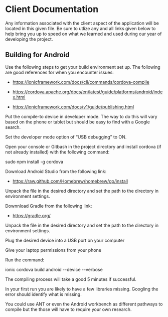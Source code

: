 # Client Documentation
Any information associated with the client aspect of the application will be located in this given file. Be sure to utlize any and all links given below to help bring you up to speed on what we learned and used during our year of developing the project.

## Building for Android

Use the following steps to get your build environment set up. The following are good references for when you encounter issues: 

- https://ionicframework.com/docs/cli/commands/cordova-compile 

- https://cordova.apache.org/docs/en/latest/guide/platforms/android/index.html 

- https://ionicframework.com/docs/v1/guide/publishing.html 

 

Put the compile-to device in developer mode. The way to do this will vary based on the phone or tablet but should be easy to find with a Google search. 

Set the developer mode option of “USB debugging” to ON. 

Open your console or Gitbash in the project directory and install cordova (if not already installed) with the following command: 

sudo npm install -g cordova 

Download Android Studio from the following link:  

- https://raw.github.com/Homebrew/homebrew/go/install 

Unpack the file in the desired directory and set the path to the directory in environment settings.  

Downnload Gradle from the following link: 

- https://gradle.org/ 

Unpack the file in the desired directory and set the path to the directory in environment settings.  

Plug the desired device into a USB port on your computer 

Give your laptop permissions from your phone 

Run the command: 

ionic cordova build android --device --verbose 

The compiling process will take a good 5 minutes if successful. 

In your first run you are likely to have a few libraries missing. Googling the error should identify what is missing. 

You could use ANT or even the Android workbench as different pathways to compile but the those will have to require your own research. 
